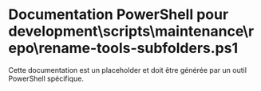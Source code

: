 # Documentation PowerShell pour development\scripts\maintenance\repo\rename-tools-subfolders.ps1

Cette documentation est un placeholder et doit être générée par un outil PowerShell spécifique.
